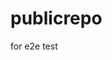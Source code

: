 # publicrepo
for e2e test





































































































































































































































































































































































































































































































































































































































































































































































































































































































































































































































































































































































































































































































